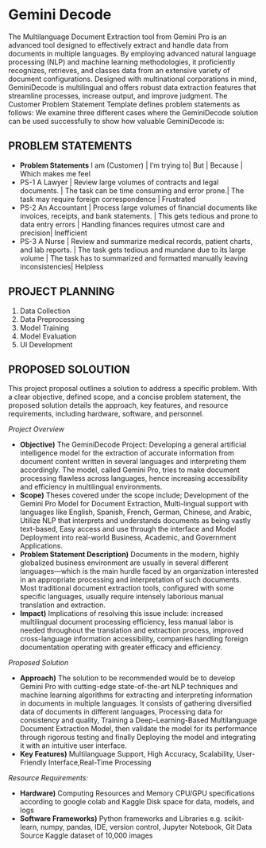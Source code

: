 # Gemini Decode
The Multilanguage Document Extraction tool from Gemini Pro is an advanced tool designed to effectively extract and handle data from documents in multiple languages. 
By employing advanced natural language processing (NLP) and machine learning methodologies, it proficiently recognizes, retrieves, and classes data from an extensive variety of document configurations. 
Designed with multinational corporations in mind, GeminiDecode is multilingual and offers robust data extraction features that streamline processes, increase output, and improve judgment.
The Customer Problem Statement Template defines problem statements as follows:
We examine three different cases where the GeminiDecode solution can be used successfully to show how valuable GeminiDecode is:


## PROBLEM STATEMENTS
- **Problem Statements** I am (Customer) | I’m trying to| But | Because | Which makes me feel 
- PS-1 A Lawyer | Review large volumes of contracts and legal documents. |
The task can be time consuming and error prone.| The task may require foreign correspondence | Frustrated
- PS-2 An Accountant | Process large volumes of financial documents like invoices, receipts, and bank statements. |
This gets tedious and prone to data entry errors | Handling finances requires utmost care and precision| Inefficient 
- PS-3 A Nurse | Review and summarize medical records, patient charts, and lab reports. |
The task gets tedious and mundane due to its large volume |
The task has to summarized and formatted manually leaving inconsistencies| Helpless

## PROJECT PLANNING
1. Data Collection
2. Data Preprocessing
3. Model Training 
4. Model Evaluation
5. UI Development

## PROPOSED SOLOUTION
This project proposal outlines a solution to address a specific problem. With a clear objective, defined scope, and a concise problem statement, the proposed solution details the approach, key features, and resource requirements, including hardware, software, and personnel. 

*Project Overview*
- **Objective)** The GeminiDecode Project: Developing a general artificial intelligence model for the extraction of accurate information from document content written in several languages and interpreting them accordingly. The model, called Gemini Pro, tries to make document processing flawless across languages, hence increasing accessibility and efficiency in multilingual environments.
- **Scope)** Theses covered under the scope include; Development of the Gemini Pro Model for Document Extraction, Multi-lingual support with languages like English, Spanish, French, German, Chinese, and Arabic, Utilize NLP that interprets and understands documents as being vastly text-based, Easy access and use through the interface and Model Deployment into real-world Business, Academic, and Government Applications.
- **Problem Statement Description)** Documents in the modern, highly globalized business environment are usually in several different languages—which is the main hurdle faced by an organization interested in an appropriate processing and interpretation of such documents. Most traditional document extraction tools, configured with some specific languages, usually require intensely laborious manual translation and extraction.
- **Impact)** Implications of resolving this issue include: increased multilingual document processing efficiency, less manual labor is needed throughout the translation and extraction process,  improved cross-language information accessibility,  companies handling foreign documentation operating with greater efficacy and efficiency.

*Proposed Solution*
- **Approach)** The solution to be recommended would be to develop Gemini Pro with cutting-edge state-of-the-art NLP techniques and machine learning algorithms for extracting and interpreting information in documents in multiple languages. It consists of gathering diversified data of documents in different languages, Processing data for consistency and quality, Training a Deep-Learning-Based Multilanguage Document Extraction Model, then validate the model for its performance through rigorous testing and  finally Deploying the model and integrating it with an intuitive user interface.
- **Key Features)** Multilanguage Support, High Accuracy, Scalability, User-Friendly Interface,Real-Time Processing
  
*Resource Requirements:*
- **Hardware)**
Computing Resources and Memory
CPU/GPU specifications according to google colab and Kaggle
Disk space for data, models, and logs
- **Software Frameworks)**
Python frameworks and Libraries
e.g. scikit-learn, numpy, pandas, 
IDE, version control, Jupyter Notebook, Git
Data Source Kaggle dataset of 10,000 images
